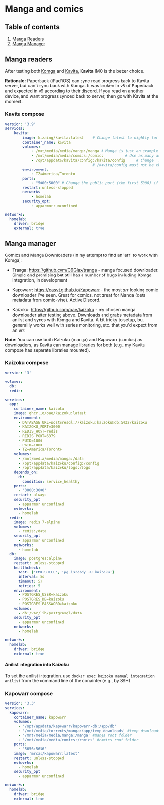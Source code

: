 # Manga and comics

## Table of contents

1. [Manga Readers](#Manga_readers)
2. [Manga Manager](#Manga_managers)

## Manga readers

After testing both [Komga](https://komga.org) and [Kavita](https://kavitareader.com), **Kavita** IMO is the better choice.

**Rationale:** Paperback (iPad/iOS) can sync read progress back to Kavita server, but can't sync back with Komga. It was broken in v8 of Paperback and expected in v9 according to their discord. If you read on another device, and want progress synced back to server, then go with Kavita at the moment.  

### Kavita compose

```yaml
version: '3.9'
services:
    kavita:
        image: kizaing/kavita:latest    # Change latest to nightly for latest develop builds (can't go back to stable)
        container_name: kavita
        volumes:
            - /mnt/media/media/manga:/manga # Manga is just an example you can have the name you want. See the following
            - /mnt/media/media/comics:/comics          # Use as many as you want
            - /opt/appdata/kavita/config:/kavita/config     # Change './data if you want to have the config files in a different place.
                                        # /kavita/config must not be changed
        environment:
            - TZ=America/Toronto
        ports:
            - "5000:5000" # Change the public port (the first 5000) if you have conflicts with other services
        restart: unless-stopped
        networks:
            - homelab
        security_opt:
            - apparmor:unconfined

networks:
  homelab:
    driver: bridge
    external: true
```



## Manga manager

Comics and Manga Downloaders (in my attempt to find an 'arr' to work with Komga):

- Tranga: https://github.com/C9Glax/tranga - manga focused downloader. Simple and promising but still has a number of bugs including Komga integration, in development

- Kapowarr: https://casvt.github.io/Kapowarr  - the most *arr* looking comic downloader I've seen. Great for comics, not great for Manga (gets metadata from comic-vine). Active Discord.

- Kaizoku: https://github.com/oae/kaizoku - my chosen manga downloader after testing above. Downloads and grabs metadata from anilist and syncs with Komga and Kavita. A bit tricky to setup, but generallly works well with series monitoring, etc. that you'd expect from an *arr*.

**Note:** You can use both Kaizoku (manga) and Kapowarr (comics) as downloaders, as Kavita can manage libraries for both (e.g., my Kavita compose  has separate libraries mounted).

### Kaizoku compose

```yaml
version: '3'

volumes:
  db:
  redis:

services:
  app:
    container_name: kaizoku
    image: ghcr.io/oae/kaizoku:latest
    environment:
      - DATABASE_URL=postgresql://kaizoku:kaizoku@db:5432/kaizoku
      - KAIZOKU_PORT=3000
      - REDIS_HOST=redis
      - REDIS_PORT=6379
      - PUID=1000
      - PGID=1000
      - TZ=America/Toronto
    volumes:
      - /mnt/media/media/manga:/data
      - /opt/appdata/kaizoku/config:/config
      - /opt/appdata/kaizoku/logs:/logs
    depends_on:
      db:
        condition: service_healthy
    ports:
      - '3000:3000'
    restart: always
    security_opt:
      - apparmor:unconfined
    networks:
      - homelab
  redis:
    image: redis:7-alpine
    volumes:
      - redis:/data
    security_opt:
      - apparmor:unconfined
    networks:
      - homelab
  db:
    image: postgres:alpine
    restart: unless-stopped
    healthcheck:
      test: ['CMD-SHELL', 'pg_isready -U kaizoku']
      interval: 5s
      timeout: 5s
      retries: 5
    environment:
      - POSTGRES_USER=kaizoku
      - POSTGRES_DB=kaizoku
      - POSTGRES_PASSWORD=kaizoku
    volumes:
      - db:/var/lib/postgresql/data
    security_opt:
      - apparmor:unconfined
    networks:
      - homelab

networks:
  homelab:
    driver: bridge
    external: true
```

#### Anilist integration into Kaizoku

To set the anilist integration, use `docker exec kaizoku mangal integration anilist` from the command line of the conainter (e.g., by SSH)

### Kapowarr compose

```yaml
version: '3.3'
services:
  kapowarr:
    container_name: kapowarr
    volumes:
      - '/opt/appdata/kapowarr/kapowarr-db:/app/db'
      - '/mnt/media/torrents/manga:/app/temp_downloads' #temp downloads folder
      - '/mnt/media/media/manga:/manga' #manga root folder
      - '/mnt/media/media/comics:/comics' #comics root folder
    ports:
      - '5656:5656'
    image: 'mrcas/kapowarr:latest'
    restart: unless-stopped
    networks:
      - homelab
    security_opt:
      - apparmor:unconfined

networks:
  homelab:
    driver: bridge
    external: true
```

